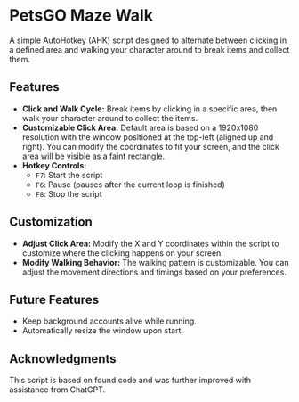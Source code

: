 # PetsGO Maze Walk

A simple AutoHotkey (AHK) script designed to alternate between clicking in a defined area and walking your character around to break items and collect them.

## Features
- **Click and Walk Cycle:** Break items by clicking in a specific area, then walk your character around to collect the items.
- **Customizable Click Area:** Default area is based on a 1920x1080 resolution with the window positioned at the top-left (aligned up and right). You can modify the coordinates to fit your screen, and the click area will be visible as a faint rectangle.
- **Hotkey Controls:**
  - `F7`: Start the script
  - `F6`: Pause (pauses after the current loop is finished)
  - `F8`: Stop the script

## Customization
- **Adjust Click Area:** Modify the X and Y coordinates within the script to customize where the clicking happens on your screen.
- **Modify Walking Behavior:** The walking pattern is customizable. You can adjust the movement directions and timings based on your preferences.

## Future Features
- Keep background accounts alive while running.
- Automatically resize the window upon start.

## Acknowledgments
This script is based on found code and was further improved with assistance from ChatGPT.
